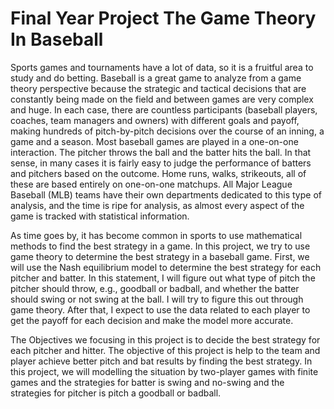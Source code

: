 # Final Year Project The Game Theory In Baseball
Sports games and tournaments have a lot of data, so it is a fruitful area to study and do betting. Baseball is a great game to analyze from a game theory perspective because the strategic and tactical decisions that are constantly being made on the field and between games are very complex and huge. In each case, there are countless participants (baseball players, coaches, team managers and owners) with different goals and payoff, making hundreds of pitch-by-pitch decisions over the course of an inning, a game and a season. Most baseball games are played in a one-on-one interaction. The pitcher throws the ball and the batter hits the ball. In that sense, in many cases it is fairly easy to judge the performance of batters and pitchers based on the outcome. Home runs, walks, strikeouts, all of these are based entirely on one-on-one matchups. All Major League Baseball (MLB) teams have their own departments dedicated to this type of analysis, and the time is ripe for analysis, as almost every aspect of the game is tracked with statistical information.

As time goes by, it has become common in sports to use mathematical methods to find the best strategy in a game. In this project, we try to use game theory to determine the best strategy in a baseball game. First, we will use the Nash equilibrium model to determine the best strategy for each pitcher and batter. In this statement, I will figure out what type of pitch the pitcher should throw, e.g., goodball or badball, and whether the batter should swing or not swing at the ball. I will try to figure this out through game theory. After that, I expect to use the data related to each player to get the payoff for each decision and make the model more accurate.

The Objectives we focusing in this project is to decide the best strategy for each pitcher and hitter. The objective of this project is help to the team and player achieve better pitch and bat results by finding the best strategy. In this project, we will modelling the situation by two-player games with finite games and the strategies for batter is swing and no-swing and the strategies for pitcher is pitch a goodball or badball.
